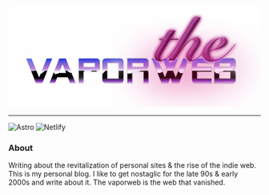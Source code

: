 ![The Vaporweb](public/vaporweb-small.png)

---

![Astro](https://img.shields.io/badge/Astro-0C1222?style=for-the-badge&logo=astro&logoColor=FDFDFE)
![Netlify](https://img.shields.io/badge/Netlify-00C7B7?style=for-the-badge&logo=netlify&logoColor=white)

### About

Writing about the revitalization of personal sites & the rise of the indie web.
This is my personal blog. I like to get nostaglic for the late 90s & early 2000s and write about it. The vaporweb is the web that vanished.
